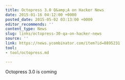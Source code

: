 ```yaml
---
title: Octopress 3.0 Q&amp;A on Hacker News
date: 2015-01-16 04:12:00 +0000
posted_date: 2015-05-02 03:13:00 +0000
editor_recommends: ''
content_type: News
slug: links/octopress-30-qa-on-hacker-news
source: ''
link: https://news.ycombinator.com/item?id=8895231
tool:
- tool/octopress.md

---
```

Octopress 3.0 is coming



